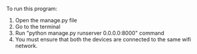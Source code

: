 To run this program:

1. Open the manage.py file
2. Go to the terminal
3. Run "python manage.py runserver 0.0.0.0:8000" command
4. You must ensure that both the devices are connected to the same wifi network.
